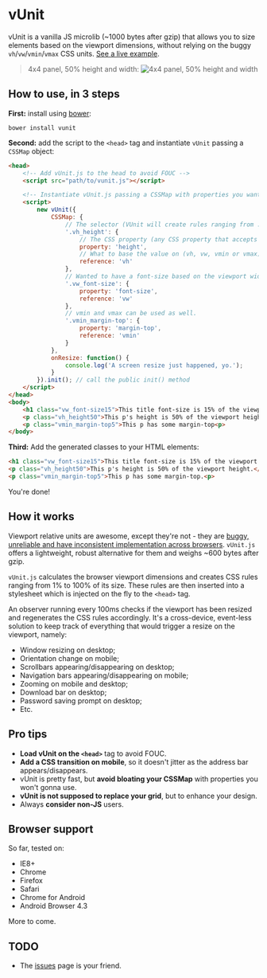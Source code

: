 vUnit
======
vUnit is a vanilla JS microlib (~1000 bytes after gzip) that allows you to size elements based on the viewport dimensions, without relying on the buggy `vh`/`vw`/`vmin`/`vmax` CSS units. [See a live example](http://joaocunha.github.io/vunit/).

> 4x4 panel, 50% height and width:
![4x4 panel, 50% height and width](https://dl.dropboxusercontent.com/u/4533940/vunit/vunit-example.png "4x4 panel, 50% height and width")

## How to use, in 3 steps
**First:** install using [bower](http://bower.io):

`bower install vunit`

**Second:** add the script to the `<head>` tag and instantiate `vUnit` passing a `CSSMap` object:
```html
<head>
	<!-- Add vUnit.js to the head to avoid FOUC -->
	<script src="path/to/vunit.js"></script>

	<!-- Instantiate vUnit.js passing a CSSMap with properties you want to play with -->
	<script>
		new vUnit({
			CSSMap: {
				// The selector (VUnit will create rules ranging from .selector1 to .selector100)
				'.vh_height': {
					// The CSS property (any CSS property that accepts px as units)
					property: 'height',
					// What to base the value on (vh, vw, vmin or vmax)
					reference: 'vh'
				},
				// Wanted to have a font-size based on the viewport width? You got it.
				'.vw_font-size': {
					property: 'font-size',
					reference: 'vw'
				},
				// vmin and vmax can be used as well.
				'.vmin_margin-top': {
					property: 'margin-top',
					reference: 'vmin'
				}
			},
			onResize: function() {
				console.log('A screen resize just happened, yo.');
			}
		}).init(); // call the public init() method
	</script>
</head>
<body>
	<h1 class="vw_font-size15">This title font-size is 15% of the viewport width.</h1>
	<p class="vh_height50">This p's height is 50% of the viewport height.</p>
	<p class="vmin_margin-top5">This p has some margin-top<p>
</body>
```

**Third:** Add the generated classes to your HTML elements:
```html
<h1 class="vw_font-size15">This title font-size is 15% of the viewport width.</h1>
<p class="vh_height50">This p's height is 50% of the viewport height.</p>
<p class="vmin_margin-top5">This p has some margin-top.<p>
```

You're done!

## How it works
Viewport relative units are awesome, except they're not - they are [buggy, unreliable and have inconsistent implementation across browsers](http://caniuse.com/#feat=viewport-units). `vUnit.js` offers a lightweight, robust alternative for them and weighs ~600 bytes after gzip.

`vUnit.js` calculates the browser viewport dimensions and creates CSS rules ranging from 1% to 100% of its size. These rules are then inserted into a stylesheet which is injected on the fly to the `<head>` tag.

An observer running every 100ms checks if the viewport has been resized and regenerates the CSS rules accordingly. It's a cross-device, event-less solution to keep track of everything that would trigger a resize on the viewport, namely:

- Window resizing on desktop;
- Orientation change on mobile;
- Scrollbars appearing/disappearing on desktop;
- Navigation bars appearing/disappearing on mobile;
- Zooming on mobile and desktop;
- Download bar on desktop;
- Password saving prompt on desktop;
- Etc.

## Pro tips
- **Load vUnit on the `<head>`** tag to avoid FOUC.
- **Add a CSS transition on mobile**, so it doesn't jitter as the address bar appears/disappears.
- vUnit is pretty fast, but **avoid bloating your CSSMap** with properties you won't gonna use.
- **vUnit is not supposed to replace your grid**, but to enhance your design.
- Always **consider non-JS** users.

## Browser support
So far, tested on:
- IE8+
- Chrome
- Firefox
- Safari
- Chrome for Android
- Android Browser 4.3

More to come.

## TODO
- The [issues](https://github.com/joaocunha/vunit/issues) page is your friend.
